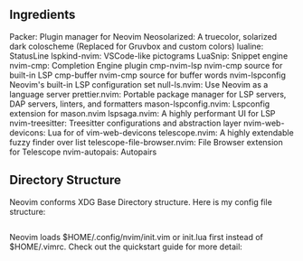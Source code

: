 ## Ingredients

Packer: 		Plugin manager for Neovim
Neosolarized:		A truecolor, solarized dark coloscheme (Replaced for Gruvbox and custom colors)
lualine: 		StatusLine
lspkind-nvim:		VSCode-like pictograms
LuaSnip:		Snippet engine
nvim-cmp: 		Completion Engine plugin
cmp-nvim-lsp		nvim-cmp source for built-in LSP
cmp-buffer		nvim-cmp source for buffer words
nvim-lspconfig		Neovim's built-in LSP configuration set
null-ls.nvim:		Use Neovim as a language server
prettier.nvim:		Portable package manager for LSP servers, DAP servers, linters, and formatters
mason-lspconfig.nvim:	Lspconfig extension for mason.nvim
lspsaga.nvim:		A highly performant UI for LSP
nvim-treesitter:	Treesitter configurations and abstraction layer
nvim-web-devicons:	Lua for of vim-web-devicons
telescope.nvim:		A highly extendable fuzzy finder over list
telescope-file-browser.nvim:		File Browser extension for Telescope
nvim-autopais:		Autopairs


## Directory Structure

Neovim conforms XDG Base Directory structure. Here is my config file structure:

```

```

Neovim loads $HOME/.config/nvim/init.vim or init.lua first instead of $HOME/.vimrc.
Check out the quickstart guide for more detail:

